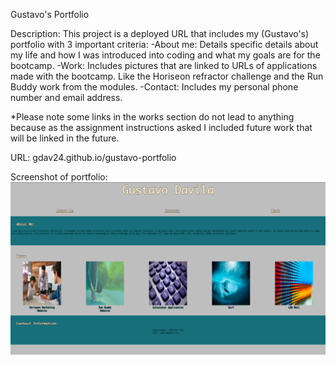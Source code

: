 Gustavo's Portfolio 

Description:
This project is a deployed URL that includes my (Gustavo's) portfolio with 3 important criteria: 
-About me:
Details specific details about my life and how I was introduced into coding and what my goals are for the bootcamp. 
-Work:
Includes pictures that are linked to URLs of applications made with the bootcamp. Like the Horiseon refractor challenge and the Run Buddy work from the modules. 
-Contact:
Includes my personal phone number and email address.

*Please note some links in the works section do not lead to anything because as the assignment instructions asked I included future work that will be linked in the future.

URL:
gdav24.github.io/gustavo-portfolio

Screenshot of portfolio:
![alt text](assets/images/screenshot.png)

